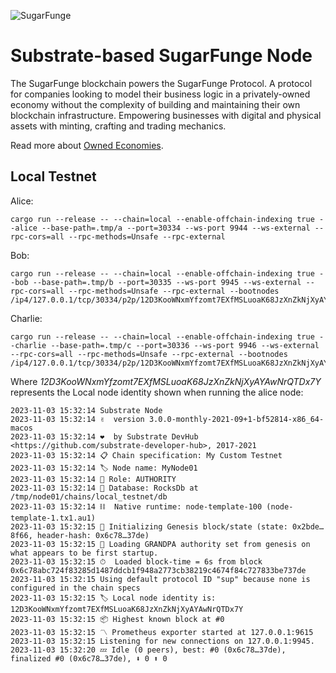 ![SugarFunge](/docs/sf-name.png)
# Substrate-based SugarFunge Node

The SugarFunge blockchain powers the SugarFunge Protocol. A protocol for companies looking to model their business logic in a privately-owned economy without the complexity of building and maintaining their own blockchain infrastructure. Empowering businesses with digital and physical assets with minting, crafting and trading mechanics.

Read more about [Owned Economies](https://github.com/SugarFunge/OwnedEconomies).

## Local Testnet

Alice:
```
cargo run --release -- --chain=local --enable-offchain-indexing true --alice --base-path=.tmp/a --port=30334 --ws-port 9944 --ws-external --rpc-cors=all --rpc-methods=Unsafe --rpc-external
```

Bob:
```
cargo run --release -- --chain=local --enable-offchain-indexing true --bob --base-path=.tmp/b --port=30335 --ws-port 9945 --ws-external --rpc-cors=all --rpc-methods=Unsafe --rpc-external --bootnodes /ip4/127.0.0.1/tcp/30334/p2p/12D3KooWNxmYfzomt7EXfMSLuoaK68JzXnZkNjXyAYAwNrQTDx7Y
```

Charlie:
```
cargo run --release -- --chain=local --enable-offchain-indexing true --charlie --base-path=.tmp/c --port=30336 --ws-port 9946 --ws-external --rpc-cors=all --rpc-methods=Unsafe --rpc-external --bootnodes /ip4/127.0.0.1/tcp/30334/p2p/12D3KooWNxmYfzomt7EXfMSLuoaK68JzXnZkNjXyAYAwNrQTDx7Y
```

Where *12D3KooWNxmYfzomt7EXfMSLuoaK68JzXnZkNjXyAYAwNrQTDx7Y* represents the Local node identity shown when running the alice node:

```
2023-11-03 15:32:14 Substrate Node
2023-11-03 15:32:14 ✌️  version 3.0.0-monthly-2021-09+1-bf52814-x86_64-macos
2023-11-03 15:32:14 ❤️  by Substrate DevHub <https://github.com/substrate-developer-hub>, 2017-2021
2023-11-03 15:32:14 📋 Chain specification: My Custom Testnet
2023-11-03 15:32:14 🏷 Node name: MyNode01
2023-11-03 15:32:14 👤 Role: AUTHORITY
2023-11-03 15:32:14 💾 Database: RocksDb at /tmp/node01/chains/local_testnet/db
2023-11-03 15:32:14 ⛓  Native runtime: node-template-100 (node-template-1.tx1.au1)
2023-11-03 15:32:15 🔨 Initializing Genesis block/state (state: 0x2bde…8f66, header-hash: 0x6c78…37de)
2023-11-03 15:32:15 👴 Loading GRANDPA authority set from genesis on what appears to be first startup.
2023-11-03 15:32:15 ⏱  Loaded block-time = 6s from block 0x6c78abc724f83285d1487ddcb1f948a2773cb38219c4674f84c727833be737de
2023-11-03 15:32:15 Using default protocol ID "sup" because none is configured in the chain specs
2023-11-03 15:32:15 🏷 Local node identity is: 12D3KooWNxmYfzomt7EXfMSLuoaK68JzXnZkNjXyAYAwNrQTDx7Y
2023-11-03 15:32:15 📦 Highest known block at #0
2023-11-03 15:32:15 〽️ Prometheus exporter started at 127.0.0.1:9615
2023-11-03 15:32:15 Listening for new connections on 127.0.0.1:9945.
2023-11-03 15:32:20 💤 Idle (0 peers), best: #0 (0x6c78…37de), finalized #0 (0x6c78…37de), ⬇ 0 ⬆ 0
```
